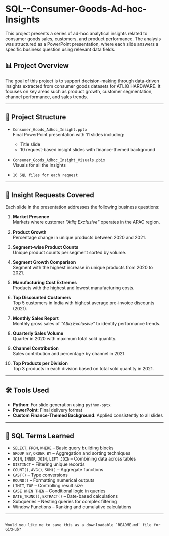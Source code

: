 # SQL--Consumer-Goods-Ad-hoc-Insights

This project presents a series of ad-hoc analytical insights related to consumer goods sales, customers, and product performance. 
The analysis was structured as a PowerPoint presentation, where each slide answers a specific business question using relevant data fields.

## 📊 Project Overview

The goal of this project is to support decision-making through data-driven insights extracted from consumer goods datasets for ATLIQ HARDWARE. It focuses on key areas such as product growth, customer segmentation, channel performance, and sales trends.

---

## 📁 Project Structure

- `Consumer_Goods_Adhoc_Insight.pptx`  
  Final PowerPoint presentation with 11 slides including:
  - Title slide
  - 10 request-based insight slides with finance-themed background

- `Consumer_Goods_Adhoc_Insight_Visuals.pbix`  
  Visuals for all the Insights
  
- `10 SQL files for each request `  
---

## 📝 Insight Requests Covered

Each slide in the presentation addresses the following business questions:

1. **Market Presence**  
   Markets where customer *"Atliq Exclusive"* operates in the APAC region.

2. **Product Growth**  
   Percentage change in unique products between 2020 and 2021.

3. **Segment-wise Product Counts**  
   Unique product counts per segment sorted by volume.

4. **Segment Growth Comparison**  
   Segment with the highest increase in unique products from 2020 to 2021.

5. **Manufacturing Cost Extremes**  
   Products with the highest and lowest manufacturing costs.

6. **Top Discounted Customers**  
   Top 5 customers in India with highest average pre-invoice discounts (2021).

7. **Monthly Sales Report**  
   Monthly gross sales of *"Atliq Exclusive"* to identify performance trends.

8. **Quarterly Sales Volume**  
   Quarter in 2020 with maximum total sold quantity.

9. **Channel Contribution**  
   Sales contribution and percentage by channel in 2021.

10. **Top Products per Division**  
    Top 3 products in each division based on total sold quantity in 2021.

---

## 🛠️ Tools Used

- **Python**: For slide generation using `python-pptx`
- **PowerPoint**: Final delivery format
- **Custom Finance-Themed Background**: Applied consistently to all slides

---

## 🧠 SQL Terms Learned

- `SELECT`, `FROM`, `WHERE` – Basic query building blocks  
- `GROUP BY`, `ORDER BY` – Aggregation and sorting techniques  
- `JOIN`, `INNER JOIN`, `LEFT JOIN` – Combining data across tables  
- `DISTINCT` – Filtering unique records  
- `COUNT()`, `AVG()`, `SUM()` – Aggregate functions  
- `CAST()` – Type conversions  
- `ROUND()` – Formatting numerical outputs  
- `LIMIT`, `TOP` – Controlling result size  
- `CASE WHEN THEN` – Conditional logic in queries  
- `DATE_TRUNC()`, `EXTRACT()` – Date-based calculations  
- Subqueries – Nesting queries for complex filtering  
- Window Functions – Ranking and cumulative calculations

---

```

Would you like me to save this as a downloadable `README.md` file for GitHub?
